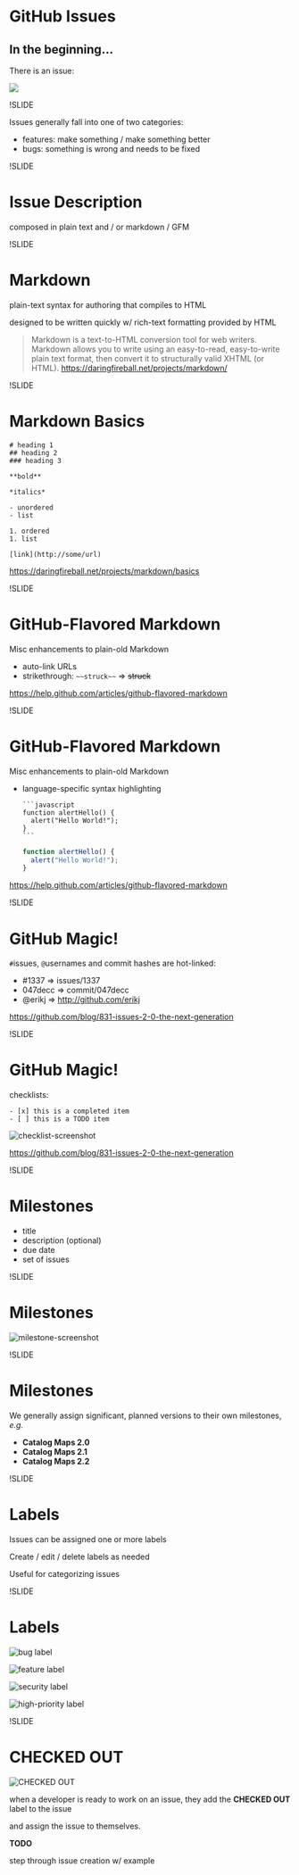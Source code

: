 # GitHub Issues

## In the beginning...

There is an issue:

<img src=img/new-issue-screenshot.png>

!SLIDE

Issues generally fall into one of two categories:

- features: make something / make something better
- bugs: something is wrong and needs to be fixed

!SLIDE

# Issue Description

composed in plain text and / or markdown / GFM

!SLIDE

# Markdown

plain-text syntax for authoring that compiles to HTML

designed to be written quickly w/ rich-text formatting provided by HTML

> Markdown is a text-to-HTML conversion tool for web writers. Markdown allows you to write using an easy-to-read, easy-to-write plain text format, then convert it to structurally valid XHTML (or HTML). https://daringfireball.net/projects/markdown/

!SLIDE

# Markdown Basics

```
# heading 1
## heading 2
### heading 3

**bold**

*italics*

- unordered
- list

1. ordered
1. list

[link](http://some/url)
```

https://daringfireball.net/projects/markdown/basics

!SLIDE

# GitHub-Flavored Markdown

Misc enhancements to plain-old Markdown

- auto-link URLs
- strikethrough: `~~struck~~` => ~~struck~~

https://help.github.com/articles/github-flavored-markdown

!SLIDE

# GitHub-Flavored Markdown

Misc enhancements to plain-old Markdown

- language-specific syntax highlighting

  <pre><code data-ignore>```javascript
  function alertHello() {
    alert("Hello World!");
  }
  ```</code></pre>

  ```javascript
  function alertHello() {
    alert("Hello World!");
  }
  ```

https://help.github.com/articles/github-flavored-markdown

!SLIDE

# GitHub Magic!

`#`issues, `@`usernames and commit hashes are hot-linked:

- \#1337 => issues/1337
- 047decc => commit/047decc
- @erikj => http://github.com/erikj

https://github.com/blog/831-issues-2-0-the-next-generation

!SLIDE

# GitHub Magic!

checklists:

```
- [x] this is a completed item
- [ ] this is a TODO item
```

![checklist-screenshot](img/checklist-screenshot.png)

https://github.com/blog/831-issues-2-0-the-next-generation

!SLIDE

# Milestones

- title
- description (optional)
- due date
- set of issues

!SLIDE

# Milestones

![milestone-screenshot](img/milestone-screenshot.png)

!SLIDE

# Milestones

We generally assign significant, planned versions to their own milestones, *e.g.*

- **Catalog Maps 2.0**
- **Catalog Maps 2.1**
- **Catalog Maps 2.2**

!SLIDE

# Labels

Issues can be assigned one or more labels

Create / edit / delete labels as needed

Useful for categorizing issues

!SLIDE

# Labels

![bug label](img/label-bug.png)

![feature label](img/label-feature.png)

![security label](img/label-security.png)

![high-priority label](img/label-high-priority.png)

!SLIDE

# CHECKED OUT

![CHECKED OUT](img/checked-out-screenshot.png)

when a developer is ready to work on an issue, they add the **CHECKED OUT** label to the issue

and assign the issue to themselves.


**TODO**

step through issue creation w/ example
